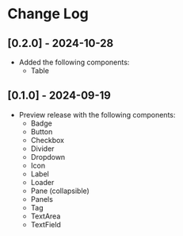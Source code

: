 # Change Log

## [0.2.0] - 2024-10-28

- Added the following components:
  - Table

## [0.1.0] - 2024-09-19

- Preview release with the following components:
  - Badge
  - Button
  - Checkbox
  - Divider
  - Dropdown
  - Icon
  - Label
  - Loader
  - Pane (collapsible)
  - Panels
  - Tag
  - TextArea
  - TextField
